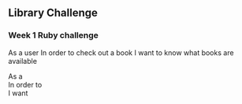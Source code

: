 ## Library Challenge
### Week 1 Ruby challenge

As a user
In order to check out a book
I want to know what books are available




As a <stakeholder>            
In order to <requirement>            
I want <result>